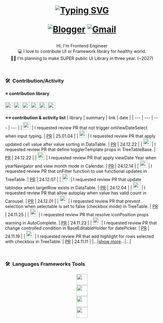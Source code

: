 <h1 align="center">
 <a href="https://git.io/typing-svg">
   <img src="https://readme-typing-svg.demolab.com?  font=Fira+Code&weight=500&pause=1000&color=F700F6&center=true&random=false&width=435&lines=Hi%2C+I'm+Lux+%F0%9F%8C%A0" alt="Typing SVG" />
 </a>

  <a href="https://mong-blog.tistory.com/">![Blogger](https://img.shields.io/badge/Blogger-FF5722?style=for-the-badge&logo=blogger&logoColor=white)</a> <a href="mailto:today.as.fresh@gmail.com">![Gmail](https://img.shields.io/badge/Gmail-D14836?style=for-the-badge&logo=gmail&logoColor=white)</a>
</h1>

<p align="center">
  Hi, I'm Frontend Engineer <br>
  💻 I love to contribute UI or Framework library for healthy world. <br>
  🧑‍💼 I’m planning to make SUPER public UI Library in three year. (~2027)
  <br>
</p>

<br/>

### 🛠  Contribution/Activity
**⭐️ contribution library** 

<a href="https://github.com/vuejs/docs"><img height="24px" src="https://img.shields.io/badge/@vue/core-docs-339933?style=flat-round&logo=Vue.js&logoColor=white" /></a> <a href="https://github.com/intlify/vue-i18n-next"><img height="24px" src="https://img.shields.io/badge/vue-i18next-F05138?style=flat-round&logo=i18next&logoColor=white" /></a> <a href="https://github.com/primefaces/primevue"><img height="24px" 
 src="https://img.shields.io/badge/primefaces-primeVue-de8eca?style=flat-round&logo=rubocop&logoColor=94b0e4" /></a> <a href="https://github.com/ant-design/ant-design"><img height="24px" src="https://img.shields.io/badge/antdesign-antDesign-0170FE?style=flat-round&logo=antdesign&logoColor=red" /></a> <a href="https://github.com/nextui-org/nextui"><img height="24px" src="https://img.shields.io/badge/nextuiOrg-nextui-000000?style=flat-round&logo=nextui&logoColor=fff"/></a> <a href="https://github.com/primefaces/primereact"><img height="24px" 
 src="https://img.shields.io/badge/primefaces-primeReact-de8eca?style=flat-round&logo=rubocop&logoColor=94b0e4" /></a>




**⭐️⭐️ contribution & activity list**
| library | summary | link | date |
| --- | --- | --- | --- |
| <a href="https://github.com/primefaces/primereact"><img height="24px" src="https://img.shields.io/badge/primefaces-primeReact-de8eca?style=flat-round&logo=rubocop&logoColor=94b0e4" /></a>  | I requested review PR that not trigger onViewDateSelect when input typing. | [PR](https://github.com/primefaces/primereact/pull/7563) | 25.01.04 |
| <a href="https://github.com/primefaces/primevue"><img height="24px" src="https://img.shields.io/badge/primefaces-primeVue-de8eca?style=flat-round&logo=rubocop&logoColor=94b0e4" /></a>  | I requested review PR that apply updated cell value after value sorting in DataTable. | [PR](https://github.com/primefaces/primevue/pull/6984) | 24.12.22 |
| <a href="https://github.com/primefaces/primereact"><img height="24px" src="https://img.shields.io/badge/primefaces-primeReact-de8eca?style=flat-round&logo=rubocop&logoColor=94b0e4" /></a>  | I requested review PR that define togglerTemplate props in TreeTableBase. | [PR](https://github.com/primefaces/primereact/pull/7521) | 24.12.22 |
| <a href="https://github.com/primefaces/primereact"><img height="24px" src="https://img.shields.io/badge/primefaces-primeReact-de8eca?style=flat-round&logo=rubocop&logoColor=94b0e4" /></a>  | I requested review PR that apply viewDate Year when yearNavigator and view month mode in Calendar. | [PR](https://github.com/primefaces/primereact/pull/7503) | 24.12.14 |
| <a href="https://github.com/primefaces/primereact"><img height="24px" src="https://img.shields.io/badge/primefaces-primeReact-de8eca?style=flat-round&logo=rubocop&logoColor=94b0e4" /></a>  | I requested review PR that onFilter function to use functional updates in TreeTable. | [PR](https://github.com/primefaces/primereact/pull/7486) | 24.12.07 |
| <a href="https://github.com/primefaces/primevue"><img height="24px" src="https://img.shields.io/badge/primefaces-primeVue-de8eca?style=flat-round&logo=rubocop&logoColor=94b0e4" /></a>  | I requested review PR that update tabIndex when targetRow exists in DataTable. | [PR](https://github.com/primefaces/primevue/pull/6920) | 24.12.04 |
| <a href="https://github.com/primefaces/primevue"><img height="24px" src="https://img.shields.io/badge/primefaces-primeVue-de8eca?style=flat-round&logo=rubocop&logoColor=94b0e4" /></a>  | I requested review PR that allow autoplay when value has valid count in Carousel. | [PR](https://github.com/primefaces/primevue/pull/6902) | 24.12.01 |
| <a href="https://github.com/primefaces/primevue"><img height="24px" src="https://img.shields.io/badge/primefaces-primeVue-de8eca?style=flat-round&logo=rubocop&logoColor=94b0e4" /></a>  | I requested review PR that prevent selection when selectable is set to false (checkbox mode) in TreeTable. | [PR](https://github.com/primefaces/primevue/pull/6855) | 24.11.25 |
| <a href="https://github.com/primefaces/primereact"><img height="24px" src="https://img.shields.io/badge/primefaces-primeReact-de8eca?style=flat-round&logo=rubocop&logoColor=94b0e4" /></a>  | I requested review PR that resolve iconPosition props warning in AutoComplete. | [PR](https://github.com/primefaces/primereact/pull/7447) | 24.11.23 |
| <a href="https://github.com/primefaces/primevue"><img height="24px" src="https://img.shields.io/badge/primefaces-primeVue-de8eca?style=flat-round&logo=rubocop&logoColor=94b0e4" /></a>  | I requested review PR that change controlled condition in BaseEditableHolder for datePicker. | [PR](https://github.com/primefaces/primevue/pull/6816) | 24.11.19 |
| <a href="https://github.com/primefaces/primereact"><img height="24px" src="https://img.shields.io/badge/primefaces-primeReact-de8eca?style=flat-round&logo=rubocop&logoColor=94b0e4" /></a>  | I requested review PR that add highlight for rows selected with checkbox in TreeTable. | [PR](https://github.com/primefaces/primereact/pull/7406) | 24.11.11 |
|...|[show more](https://github.com/KumJungMin/KumJungMin/blob/main/contribution.md)...|...|






<br/>

### 🛠  Languages Frameworks Tools
<p align="center">
  
 <a href="https://skillicons.dev">
    <img height="36px" src="https://skillicons.dev/icons?i=html,css,sass,javascript,typescript" /><br>
    <img height="36px" src="https://skillicons.dev/icons?i=vue,react,nextjs,pinia,vite,vitest,jest" /><br>
    <img height="36px" src="https://skillicons.dev/icons?i=github,githubactions,mongodb,bots" /><br>
    <img height="36px" src="https://skillicons.dev/icons?i=python,django,c" /><br>

  </a>
</p>
  
